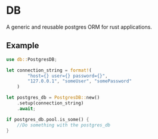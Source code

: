 # DB
A generic and reusable postgres ORM for rust applications.


## Example
```rust
use db::PostgresDB;

let connection_string = format!(
        "host={} user={} password={}",
        "127.0.0.1", "someUser", "somePassword"
    )

let postgres_db = PostgresDB::new()
    .setup(connection_string)
    .await;

if postgres_db.pool.is_some() {
    //Do something with the postgres_db
}

```

